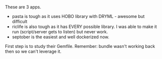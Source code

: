 These are 3 apps.

* pasta is tough as it uses HOBO library with DRYML - awesome but difficult
* riclife is also tough as it has EVERY possible library. I was able to make it run (script/server gets to listen) but never work.
* septober is the easiest and well dockerized now.

First step is to study their Gemfile. Remember: bundle wasn't working back then so we can't leverage it.